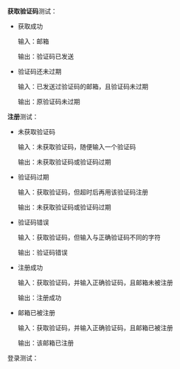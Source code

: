 **获取验证码**测试：

- 获取成功

  输入：邮箱

  输出：验证码已发送

- 验证码还未过期

  输入：已发送过验证码的邮箱，且验证码未过期

  输出：原验证码未过期

**注册**测试：

- 未获取验证码

  输入：未获取验证码，随便输入一个验证码

  输出：未获取验证码或验证码过期

- 验证码过期

  输入：获取验证码，但超时后再用该验证码注册

  输出：未获取验证码或验证码过期

- 验证码错误

  输入：获取验证码，但输入与正确验证码不同的字符

  输出：验证码错误

- 注册成功

  输入：获取验证码，并输入正确验证码，且邮箱未被注册

  输出：注册成功

- 邮箱已被注册

  输入：获取验证码，并输入正确验证码，且邮箱已被注册

  输出：该邮箱已注册

登录测试：



